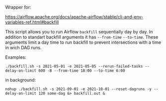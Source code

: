 Wrapper for:

https://airflow.apache.org/docs/apache-airflow/stable/cli-and-env-variables-ref.html#backfill

This script allows you to run Airflow `backfill` sequentially day by day.
In addition to standart backfill arguments it has `--from-time` `--to-time`.
These arguments limit a day time to run backfill to prevent intersections with a time in wich DAG runs.

Examples:

`./backfill.sh -s 2021-05-01 -e 2021-05-05 --rerun-failed-tasks --delay-on-limit 600 -B --from-time 18:00 --to-time 6:00`

in background:

`nohup ./backfill.sh -s 2021-09-01 -e 2021-10-01 --reset-dagruns -y --delay-on-limit 120 some-dag &> backfill.out &`